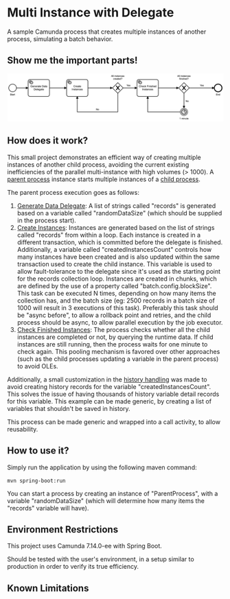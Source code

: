 # Multi Instance with Delegate
A sample Camunda process that creates multiple instances of another process, simulating a batch behavior.

## Show me the important parts!
![BPMN Process](src/main/resources/process.png)

## How does it work?

This small project demonstrates an efficient way of creating multiple instances of another child process, avoiding the current existing inefficiencies of the parallel multi-instance with high volumes (> 1000). A [parent process](src/main/resources/process.bpmn) instance starts multiple instances of a [child process](src/main/resources/child-process.bpmn).

The parent process execution goes as follows:

1. [Generate Data Delegate](src/main/java/com/example/workflow/delegates/GenerateDataDelegate.java): A list of strings called "records" is generated based on a variable called "randomDataSize" (which should be supplied in the process start).
2. [Create Instances](src/main/java/com/example/workflow/delegates/CreateInstancesDelegate.java): Instances are generated based on the list of strings called "records" from within a loop. Each instance is created in a different transaction, which is committed before the delegate is finished. Additionally, a variable called "createdInstancesCount" controls how many instances have been created and is also updated within the same transaction used to create the child instance. This variable is used to allow fault-tolerance to the delegate since it's used as the starting point for the records collection loop. Instances are created in chunks, which are defined by the use of a property called "batch.config.blockSize". This task can be executed N times, depending on how many items the collection has, and the batch size (eg: 2500 records in a batch size of 1000 will result in 3 executions of this task). Preferably this task should be "async before", to allow a rollback point and retries, and the child process should be async, to allow parallel execution by the job executor.
3. [Check Finished Instances](src/main/java/com/example/workflow/delegates/CheckFinishedInstances.java): The process checks whether all the child instances are completed or not, by querying the runtime data. If child instances are still running, then the process waits for one minute to check again. This pooling mechanism is favored over other approaches (such as the child processes updating a variable in the parent process) to avoid OLEs.

Additionally, a small customization in the [history handling](src/main/java/com/example/workflow/history/CustomHistoryEventHandler.java) was made to avoid creating history records for the variable "createdInstancesCount". This solves the issue of having thousands of history variable detail records for this variable. This example can be made generic, by creating a list of variables that shouldn't be saved in history.

This process can be made generic and wrapped into a call activity, to allow reusability.

## How to use it?
Simply run the application by using the following maven command:
```
mvn spring-boot:run
```

You can start a process by creating an instance of "ParentProcess", with a variable "randomDataSize" (which will determine how many items the "records" variable will have).

## Environment Restrictions
This project uses Camunda 7.14.0-ee with Spring Boot.

Should be tested with the user's environment, in a setup similar to production in order to verify its true efficiency.

## Known Limitations